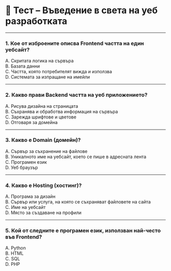 # 🧪 Тест – Въведение в света на уеб разработката

---

### 1. Кое от изброените описва Frontend частта на един уебсайт?

A. Скритата логика на сървъра  
B. Базата данни  
C. Частта, която потребителят вижда и използва  
D. Системата за изпращане на имейли  

---

### 2. Какво прави Backend частта на уеб приложението?

A. Рисува дизайна на страницата  
B. Съхранява и обработва информация на сървъра  
C. Зарежда шрифтове и цветове  
D. Отговаря за домейна  

---

### 3. Какво е Domain (домейн)?

A. Сървър за съхранение на файлове  
B. Уникалното име на уебсайт, което се пише в адресната лента  
C. Програмен език  
D. Уеб браузър  

---

### 4. Какво е Hosting (хостинг)?

A. Програма за дизайн  
B. Сървър или услуга, на която се съхраняват файловете на сайта  
C. Име на уебсайт  
D. Място за създаване на профили  

---

### 5. Кой от следните е програмен език, използван най-често във Frontend?

A. Python  
B. HTML  
C. SQL  
D. PHP  
